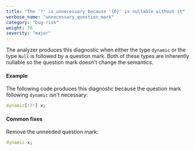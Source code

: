```yaml
---
title: "The '?' is unnecessary because '{0}' is nullable without it"
verbose_name: "unnecessary_question_mark"
category: "bug-risk"
weight: 70
severity: "major"
---
```

The analyzer produces this diagnostic when either the type `dynamic` or the
type `Null` is followed by a question mark. Both of these types are
inherently nullable so the question mark doesn't change the semantics.

#### Example

The following code produces this diagnostic because the question mark
following `dynamic` isn't necessary:

```dart
dynamic[!?!] x;
```

#### Common fixes

Remove the unneeded question mark:

```dart
dynamic x;
```
